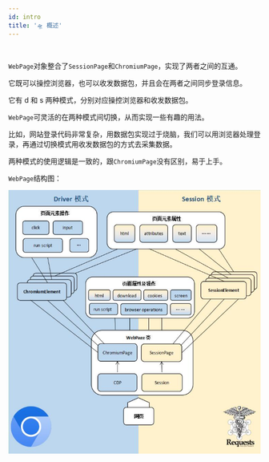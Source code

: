 ```yaml
---
id: intro
title: '🛸 概述'
---
```


<div class="wwads-cn wwads-horizontal" data-id="317"></div><br/>

`WebPage`对象整合了`SessionPage`和`ChromiumPage`，实现了两者之间的互通。

它既可以操控浏览器，也可以收发数据包，并且会在两者之间同步登录信息。

它有 d 和 s 两种模式，分别对应操控浏览器和收发数据包。

`WebPage`可灵活的在两种模式间切换，从而实现一些有趣的用法。

比如，网站登录代码非常复杂，用数据包实现过于烧脑，我们可以用浏览器处理登录，再通过切换模式用收发数据包的方式去采集数据。

两种模式的使用逻辑是一致的，跟`ChromiumPage`没有区别，易于上手。

`WebPage`结构图：

![](../imgs/webpage.jpg)
